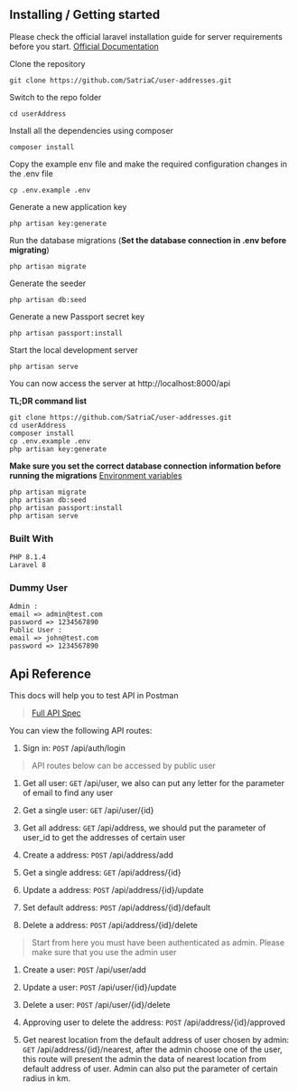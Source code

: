 ## Installing / Getting started

Please check the official laravel installation guide for server requirements before you start. [Official Documentation](https://laravel.com/docs/8.x)

Clone the repository

    git clone https://github.com/SatriaC/user-addresses.git

Switch to the repo folder

    cd userAddress

Install all the dependencies using composer

    composer install

Copy the example env file and make the required configuration changes in the .env file

    cp .env.example .env

Generate a new application key

    php artisan key:generate

Run the database migrations (**Set the database connection in .env before migrating**)

    php artisan migrate

Generate the seeder

    php artisan db:seed

Generate a new Passport secret key

    php artisan passport:install

Start the local development server

    php artisan serve

You can now access the server at http://localhost:8000/api

**TL;DR command list**

    git clone https://github.com/SatriaC/user-addresses.git
    cd userAddress
    composer install
    cp .env.example .env
    php artisan key:generate
    
**Make sure you set the correct database connection information before running the migrations** [Environment variables](#environment-variables)

    php artisan migrate
    php artisan db:seed
    php artisan passport:install
    php artisan serve

### Built With
    PHP 8.1.4
    Laravel 8

### Dummy User
    Admin :
    email => admin@test.com
    password => 1234567890
    Public User :
    email => john@test.com
    password => 1234567890

## Api Reference

This docs will help you to test API in Postman
> [Full API Spec](https://github.com/SatriaC/user-addresses.git/tree/main/postman)

You can view the following API routes:

1. Sign in: `POST` /api/auth/login

> API routes below can be accessed by public user

1. Get all user: `GET` /api/user, we also can put any letter for the parameter of email to find any user 
1. Get a single user: `GET` /api/user/{id}

1. Get all address: `GET` /api/address, we should put the parameter of user_id to get the addresses of certain user
1. Create a address: `POST` /api/address/add
1. Get a single address: `GET` /api/address/{id}
1. Update a address: `POST` /api/address/{id}/update
1. Set default address: `POST` /api/address/{id}/default
1. Delete a address: `POST` /api/address/{id}/delete

> Start from here you must have been authenticated as admin. Please make sure that you use the admin user

1. Create a user: `POST` /api/user/add
1. Update a user: `POST` /api/user/{id}/update
1. Delete a user: `POST` /api/user/{id}/delete

1. Approving user to delete the address: `POST` /api/address/{id}/approved
1. Get nearest location from the default address of user chosen by admin: `GET` /api/address/{id}/nearest, after the admin choose one of the user, this route will present the admin the data of nearest location from default address of user. Admin can also put the parameter of certain radius in km.

